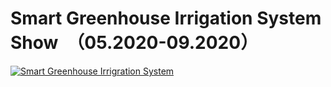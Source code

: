 # Smart Greenhouse Irrigation System Show　（05.2020-09.2020）
[![Smart Greenhouse Irrigration System](https://res.cloudinary.com/marcomontalbano/image/upload/v1654682824/video_to_markdown/images/youtube--n6UJMdB_ueU-c05b58ac6eb4c4700831b2b3070cd403.jpg)](https://youtu.be/n6UJMdB_ueU "Smart Greenhouse Irrigration System")
